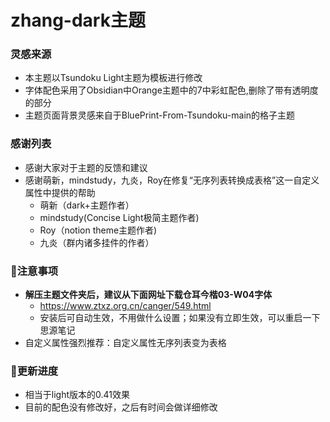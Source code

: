 # zhang-dark主题

### 灵感来源

- 本主题以Tsundoku Light主题为模板进行修改
- 字体配色采用了Obsidian中Orange主题中的7中彩虹配色,删除了带有透明度的部分
- 主题页面背景灵感来自于BluePrint-From-Tsundoku-main的格子主题

### 感谢列表

- 感谢大家对于主题的反馈和建议
- 感谢萌新，mindstudy，九炎，Roy在修复“无序列表转换成表格”这一自定义属性中提供的帮助
  - 萌新（dark+主题作者）
  - mindstudy(Concise Light极简主题作者)
  - Roy（notion theme主题作者)
  - 九炎（群内诸多挂件的作者）

### 📌注意事项

- **解压主题文件夹后，建议从下面网址下载仓耳今楷03-W04字体**
  - https://www.ztxz.org.cn/canger/549.html
  - 安装后可自动生效，不用做什么设置；如果没有立即生效，可以重启一下思源笔记
- 自定义属性强烈推荐：自定义属性无序列表变为表格

### 🎉更新进度

- 相当于light版本的0.41效果
- 目前的配色没有修改好，之后有时间会做详细修改
